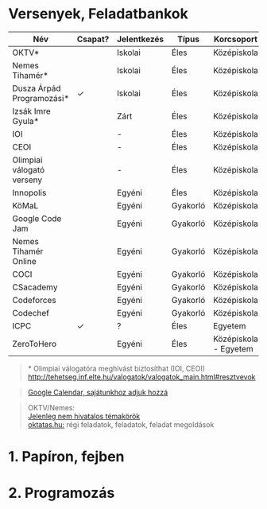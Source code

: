 # Versenyek, Feladatbankok
|            Név            | Csapat? | Jelentkezés |  Típus   |      Korcsoport       |                                                 Link                                                  |
| ------------------------- | ------- | ----------- | -------- | --------------------- | ----------------------------------------------------------------------------------------------------- |
| OKTV*                     |         | Iskolai     | Éles     | Középiskola           | [Link](https://www.oktatas.hu/kozneveles/tanulmanyi_versenyek/oktv_kereteben/aktualis_versenyidoszak) |
| Nemes Tihamér*            |         | Iskolai     | Éles     | Középiskola           | [Link](http://nemes.inf.elte.hu/)                                                                     |
| Dusza Árpád Programozási* | ✓       | Iskolai     | Éles     | Középiskola           | [Link](https://isze.hu/dusza-arpad-orszagos-programozoi-emlekverseny/)                                |
| Izsák Imre Gyula*         |         | Zárt        | Éles     | Középiskola           | [Link](http://www.zmgzeg.sulinet.hu/izsak/)                                                           |
| IOI                       |         | -           | Éles     | Középiskola           | [Link](https://ioinformatics.org/)                                                                    |
| CEOI                      |         | -           | Éles     | Középiskola           | [Link](http://ceoi.inf.elte.hu/)                                                                      |
| Olimpiai válogató verseny |         | -           | Éles     | Középiskola           | [Link](http://tehetseg.inf.elte.hu/valogatok/valogatok_main.html)                                     |
| Innopolis                 |         | Egyéni      | Éles     | Középiskola           | [Link](https://olymp.innopolis.ru/en/ooui/information/)                                               |
| KöMaL                     |         | Egyéni      | Gyakorló | Középiskola           | [Link](https://www.komal.hu/)                                                                         |
| Google Code Jam           |         | Egyéni      | Gyakorló | Középiskola           | [Link](https://codingcompetitions.withgoogle.com/codejam)                                             |
| Nemes Tihamér Online      |         | Egyéni      | Gyakorló | Középiskola           | [Link](http://tehetseg.inf.elte.hu/nemes-online/)                                                     |
| COCI                      |         | Egyéni      | Gyakorló | Középiskola           | [Link](http://hsin.hr/coci/)                                                                          |
| CSacademy                 |         | Egyéni      | Gyakorló | Középiskola           | [Link](https://csacademy.com/)                                                                        |
| Codeforces                |         | Egyéni      | Gyakorló | Középiskola           | [Link](https://codeforces.com/)                                                                       |
| Codechef                  |         | Egyéni      | Gyakorló | Középiskola           | [Link](https://www.codechef.com/)                                                                     |
| ICPC                      | ✓       | ?           | Éles     | Egyetem               | [Link](https://icpc.baylor.edu/)                                                                      |
| ZeroToHero                |         | Egyéni      | Éles     | Középiskola - Egyetem | [Link](http://www.zerotohero.hu/)                                                                     |
> \* Olimpiai válogatóra meghívást biztosíthat (IOI, CEOI)  
> http://tehetseg.inf.elte.hu/valogatok/valogatok_main.html#resztvevok

> [Google Calendar, sajátunkhoz adjuk hozzá](https://calendar.google.com/calendar/embed?title=Tanulm%C3%A1nyi+versenyek&wkst=2&bgcolor=%23FFFFFF&src=ss881teo41uk82ir2g5p4bk6l0@group.calendar.google.com&color=%23182C57&src=rsd5iorkti3b2fuclehukn95s0@group.calendar.google.com&color=%23B1440E&src=omhgl1n9epdsefcu087cqouie0@group.calendar.google.com&color=%2342104A&src=hu.hungarian%23holiday@group.v.calendar.google.com&color=%23125A12&ctz=Europe/Budapest&hl=hu)

> OKTV/Nemes:  
> [Jelenleg nem hivatalos témakörök](https://github.com/niklaci/NT-Syllabus)  
> [oktatas.hu:](oktatas.hu) régi feladatok, feladatok, feladat megoldások  

# 1. Papíron, fejben
# 2. Programozás
